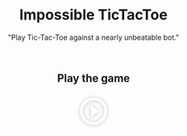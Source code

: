 <div align="center">

Impossible TicTacToe
=========

"Play Tic-Tac-Toe against a nearly unbeatable bot."

<br undefined>

## Play the game

<a href="https://github.com/EzTaah/pong/releases/download/v1.1/pong-for-windows.zip"> <img src="https://github.com/EzTaah/impossible-TicTacToe/blob/main/docs/play_button.png?raw=true" height=70 hspace=1> </a>
<br undefined>
<br undefined>
<br undefined>
</div>